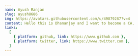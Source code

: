 ```yaml
---
name: Ayush Ranjan
slug: ayush8686
img: https://avatars.githubusercontent.com/u/49879287?v=4
content: Hello this is Dhananjay and I want to become a CA.
links:
  [
    { platform: github, link: https://www.github.com },
    { platform: twitter, link: https://www.twitter.com },
  ]
---
```

